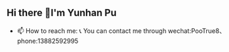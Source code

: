 ## Hi there 👋I'm Yunhan Pu


- 📫 How to reach me:
  📞 You can contact me through wechat:PooTrue8、phone:13882592995

